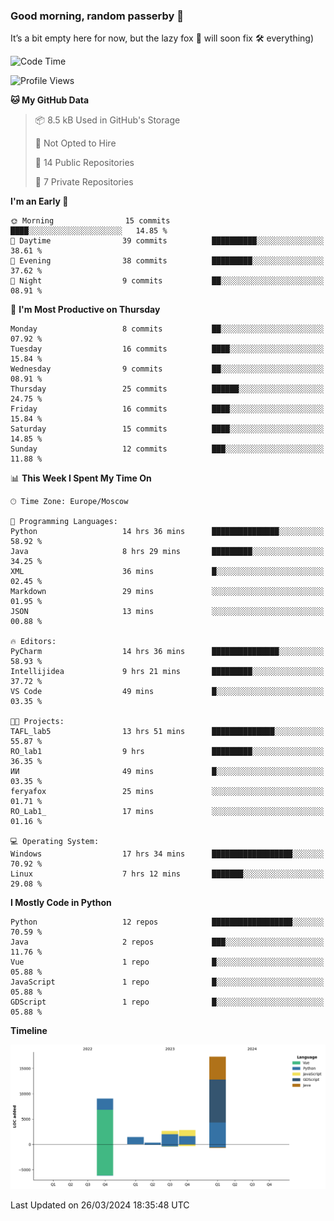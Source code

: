 ### Good morning, random passerby 👋

It’s a bit empty here for now, but the lazy fox 🦊 will soon fix 🛠️ everything)


<!--
**FeryaFox/FeryaFox** is a ✨ _special_ ✨ repository because its `README.md` (this file) appears on your GitHub profile.

Here are some ideas to get you started:

- 🔭 I’m currently working on ...
- 🌱 I’m currently learning ...
- 👯 I’m looking to collaborate on ...
- 🤔 I’m looking for help with ...
- 💬 Ask me about ...
- 📫 How to reach me: ...
- 😄 Pronouns: ...
- ⚡ Fun fact: ...
-->

<!--START_SECTION:waka-->
![Code Time](http://img.shields.io/badge/Code%20Time-74%20hrs%2019%20mins-blue)

![Profile Views](http://img.shields.io/badge/Profile%20Views-0-blue)

**🐱 My GitHub Data** 

> 📦 8.5 kB Used in GitHub's Storage 
 > 
> 🚫 Not Opted to Hire
 > 
> 📜 14 Public Repositories 
 > 
> 🔑 7 Private Repositories 
 > 
**I'm an Early 🐤** 

```text
🌞 Morning                15 commits          ████░░░░░░░░░░░░░░░░░░░░░   14.85 % 
🌆 Daytime                39 commits          ██████████░░░░░░░░░░░░░░░   38.61 % 
🌃 Evening                38 commits          █████████░░░░░░░░░░░░░░░░   37.62 % 
🌙 Night                  9 commits           ██░░░░░░░░░░░░░░░░░░░░░░░   08.91 % 
```
📅 **I'm Most Productive on Thursday** 

```text
Monday                   8 commits           ██░░░░░░░░░░░░░░░░░░░░░░░   07.92 % 
Tuesday                  16 commits          ████░░░░░░░░░░░░░░░░░░░░░   15.84 % 
Wednesday                9 commits           ██░░░░░░░░░░░░░░░░░░░░░░░   08.91 % 
Thursday                 25 commits          ██████░░░░░░░░░░░░░░░░░░░   24.75 % 
Friday                   16 commits          ████░░░░░░░░░░░░░░░░░░░░░   15.84 % 
Saturday                 15 commits          ████░░░░░░░░░░░░░░░░░░░░░   14.85 % 
Sunday                   12 commits          ███░░░░░░░░░░░░░░░░░░░░░░   11.88 % 
```


📊 **This Week I Spent My Time On** 

```text
🕑︎ Time Zone: Europe/Moscow

💬 Programming Languages: 
Python                   14 hrs 36 mins      ███████████████░░░░░░░░░░   58.92 % 
Java                     8 hrs 29 mins       █████████░░░░░░░░░░░░░░░░   34.25 % 
XML                      36 mins             █░░░░░░░░░░░░░░░░░░░░░░░░   02.45 % 
Markdown                 29 mins             ░░░░░░░░░░░░░░░░░░░░░░░░░   01.95 % 
JSON                     13 mins             ░░░░░░░░░░░░░░░░░░░░░░░░░   00.88 % 

🔥 Editors: 
PyCharm                  14 hrs 36 mins      ███████████████░░░░░░░░░░   58.93 % 
Intellijidea             9 hrs 21 mins       █████████░░░░░░░░░░░░░░░░   37.72 % 
VS Code                  49 mins             █░░░░░░░░░░░░░░░░░░░░░░░░   03.35 % 

🐱‍💻 Projects: 
TAFL_lab5                13 hrs 51 mins      ██████████████░░░░░░░░░░░   55.87 % 
RO_lab1                  9 hrs               █████████░░░░░░░░░░░░░░░░   36.35 % 
ИИ                       49 mins             █░░░░░░░░░░░░░░░░░░░░░░░░   03.35 % 
feryafox                 25 mins             ░░░░░░░░░░░░░░░░░░░░░░░░░   01.71 % 
RO_Lab1_                 17 mins             ░░░░░░░░░░░░░░░░░░░░░░░░░   01.16 % 

💻 Operating System: 
Windows                  17 hrs 34 mins      ██████████████████░░░░░░░   70.92 % 
Linux                    7 hrs 12 mins       ███████░░░░░░░░░░░░░░░░░░   29.08 % 
```

**I Mostly Code in Python** 

```text
Python                   12 repos            ██████████████████░░░░░░░   70.59 % 
Java                     2 repos             ███░░░░░░░░░░░░░░░░░░░░░░   11.76 % 
Vue                      1 repo              █░░░░░░░░░░░░░░░░░░░░░░░░   05.88 % 
JavaScript               1 repo              █░░░░░░░░░░░░░░░░░░░░░░░░   05.88 % 
GDScript                 1 repo              █░░░░░░░░░░░░░░░░░░░░░░░░   05.88 % 
```



**Timeline**

![Lines of Code chart](https://raw.githubusercontent.com/FeryaFox/FeryaFox/master/assets/bar_graph.png)


 Last Updated on 26/03/2024 18:35:48 UTC
<!--END_SECTION:waka-->
